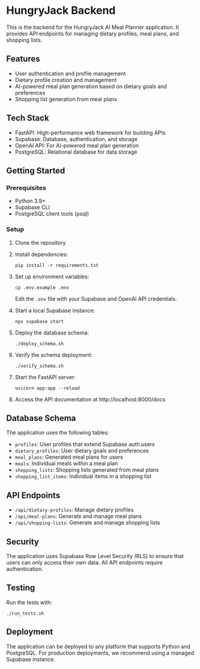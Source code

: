 # HungryJack Backend

This is the backend for the HungryJack AI Meal Planner application. It provides API endpoints for managing dietary profiles, meal plans, and shopping lists.

## Features

- User authentication and profile management
- Dietary profile creation and management
- AI-powered meal plan generation based on dietary goals and preferences
- Shopping list generation from meal plans

## Tech Stack

- FastAPI: High-performance web framework for building APIs
- Supabase: Database, authentication, and storage
- OpenAI API: For AI-powered meal plan generation
- PostgreSQL: Relational database for data storage

## Getting Started

### Prerequisites

- Python 3.9+
- Supabase CLI
- PostgreSQL client tools (psql)

### Setup

1. Clone the repository
2. Install dependencies:
   ```
   pip install -r requirements.txt
   ```
3. Set up environment variables:
   ```
   cp .env.example .env
   ```
   Edit the `.env` file with your Supabase and OpenAI API credentials.

4. Start a local Supabase instance:
   ```
   npx supabase start
   ```

5. Deploy the database schema:
   ```
   ./deploy_schema.sh
   ```

6. Verify the schema deployment:
   ```
   ./verify_schema.sh
   ```

7. Start the FastAPI server:
   ```
   uvicorn app:app --reload
   ```

8. Access the API documentation at http://localhost:8000/docs

## Database Schema

The application uses the following tables:

- `profiles`: User profiles that extend Supabase auth.users
- `dietary_profiles`: User dietary goals and preferences
- `meal_plans`: Generated meal plans for users
- `meals`: Individual meals within a meal plan
- `shopping_lists`: Shopping lists generated from meal plans
- `shopping_list_items`: Individual items in a shopping list

## API Endpoints

- `/api/dietary-profiles`: Manage dietary profiles
- `/api/meal-plans`: Generate and manage meal plans
- `/api/shopping-lists`: Generate and manage shopping lists

## Security

The application uses Supabase Row Level Security (RLS) to ensure that users can only access their own data. All API endpoints require authentication.

## Testing

Run the tests with:
```
./run_tests.sh
```

## Deployment

The application can be deployed to any platform that supports Python and PostgreSQL. For production deployments, we recommend using a managed Supabase instance.

